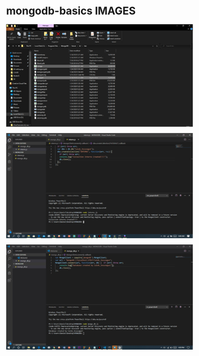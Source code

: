 # mongodb-basics IMAGES

![](PICTURES/First_Screenshot.PNG)

![](PICTURES/last%20picture.PNG)

![](PICTURES/SECOND%20shot.jpg)
